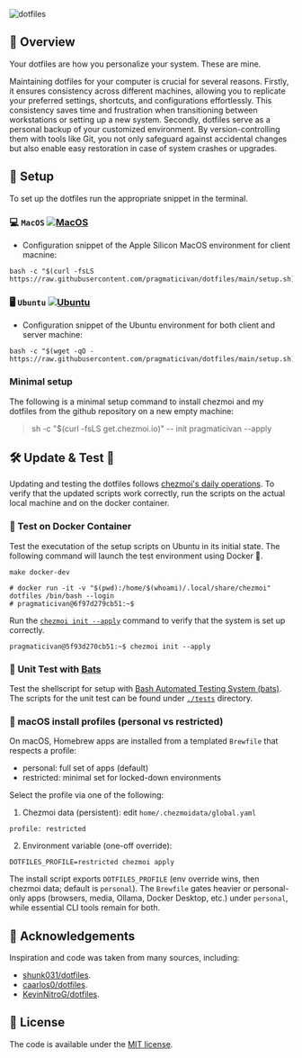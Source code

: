 ![dotfiles](https://github.com/pragmaticivan/dotfiles/assets/301291/291198e8-5175-4562-88a2-c885458cc003)

## 🚀 Overview

Your dotfiles are how you personalize your system. These are mine.

Maintaining dotfiles for your computer is crucial for several reasons. Firstly, it ensures consistency across different machines, allowing you to replicate your preferred settings, shortcuts, and configurations effortlessly. This consistency saves time and frustration when transitioning between workstations or setting up a new system. Secondly, dotfiles serve as a personal backup of your customized environment. By version-controlling them with tools like Git, you not only safeguard against accidental changes but also enable easy restoration in case of system crashes or upgrades.

## 🌴 Setup

To set up the dotfiles run the appropriate snippet in the terminal.

### 💻 `MacOS` [![MacOS](https://github.com/pragmaticivan/dotfiles/actions/workflows/macos.yaml/badge.svg)](https://github.com/pragmaticivan/dotfiles/actions/workflows/macos.yaml)

- Configuration snippet of the Apple Silicon MacOS environment for client macnine:

```console
bash -c "$(curl -fsLS https://raw.githubusercontent.com/pragmaticivan/dotfiles/main/setup.sh)"
```

### 🖥️ `Ubuntu` [![Ubuntu](https://github.com/pragmaticivan/dotfiles/actions/workflows/ubuntu.yaml/badge.svg)](https://github.com/pragmaticivan/dotfiles/actions/workflows/ubuntu.yaml)

- Configuration snippet of the Ubuntu environment for both client and server machine:

```console
bash -c "$(wget -qO - https://raw.githubusercontent.com/pragmaticivan/dotfiles/main/setup.sh)"
```

### Minimal setup

The following is a minimal setup command to install chezmoi and my dotfiles from the github repository on a new empty machine:

> sh -c "$(curl -fsLS get.chezmoi.io)" -- init pragmaticivan --apply

## 🛠️ Update & Test 🧪

Updating and testing the dotfiles follows [chezmoi's daily operations](https://www.chezmoi.io/user-guide/daily-operations/).
To verify that the updated scripts work correctly, run the scripts on the actual local machine and on the docker container.

### 🐳 Test on Docker Container

Test the executation of the setup scripts on Ubuntu in its initial state.
The following command will launch the test environment using Docker 🐳.

```shell
make docker-dev

# docker run -it -v "$(pwd):/home/$(whoami)/.local/share/chezmoi" dotfiles /bin/bash --login
# pragmaticivan@6f97d279cb51:~$
```

Run the [`chezmoi init --apply`](https://www.chezmoi.io/user-guide/setup/#use-a-hosted-repo-to-manage-your-dotfiles-across-multiple-machines) command to verify that the system is set up correctly.

```shell
pragmaticivan@5f93d270cb51:~$ chezmoi init --apply
```

### 🦇 Unit Test with [Bats](https://github.com/bats-core/bats-core)

Test the shellscript for setup with [Bash Automated Testing System (bats)](https://github.com/bats-core/bats-core).
The scripts for the unit test can be found under [`./tests`](https://github.com/pragmaticivan/dotfiles/tree/main/tests) directory.

### 🔀 macOS install profiles (personal vs restricted)

On macOS, Homebrew apps are installed from a templated `Brewfile` that respects a profile:

- personal: full set of apps (default)
- restricted: minimal set for locked-down environments

Select the profile via one of the following:

1) Chezmoi data (persistent): edit `home/.chezmoidata/global.yaml`

```
profile: restricted
```

2) Environment variable (one-off override):

```
DOTFILES_PROFILE=restricted chezmoi apply
```

The install script exports `DOTFILES_PROFILE` (env override wins, then chezmoi data; default is `personal`). The `Brewfile` gates heavier or personal-only apps (browsers, media, Ollama, Docker Desktop, etc.) under `personal`, while essential CLI tools remain for both.

## 👏 Acknowledgements

Inspiration and code was taken from many sources, including:

- [shunk031/dotfiles](https://github.com/shunk031/dotfiles).
- [caarlos0/dotfiles](https://github.com/caarlos0/dotfiles).
- [KevinNitroG/dotfiles](https://github.com/KevinNitroG/dotfiles).

## 📝 License

The code is available under the [MIT license](https://github.com/pragmaticivan/dotfiles/blob/main/LICENSE).
